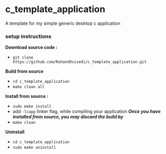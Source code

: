 # c_template_application
A template for my simple generic desktop c application

### setup instructions

**Download source code :**
 * `git clone https://github.com/RohanVDvivedi/c_template_application.git`

**Build from source**
 * `cd c_template_application`
 * `make clean all`

**Install from source :**
 * `sudo make install`
 * add `-lcapp` linker flag, while compiling your application
***Once you have installed from source, you may discard the build by***
 * `make clean`

**Uninstall**
 * `cd c_template_application`
 * `sudo make uninstall`